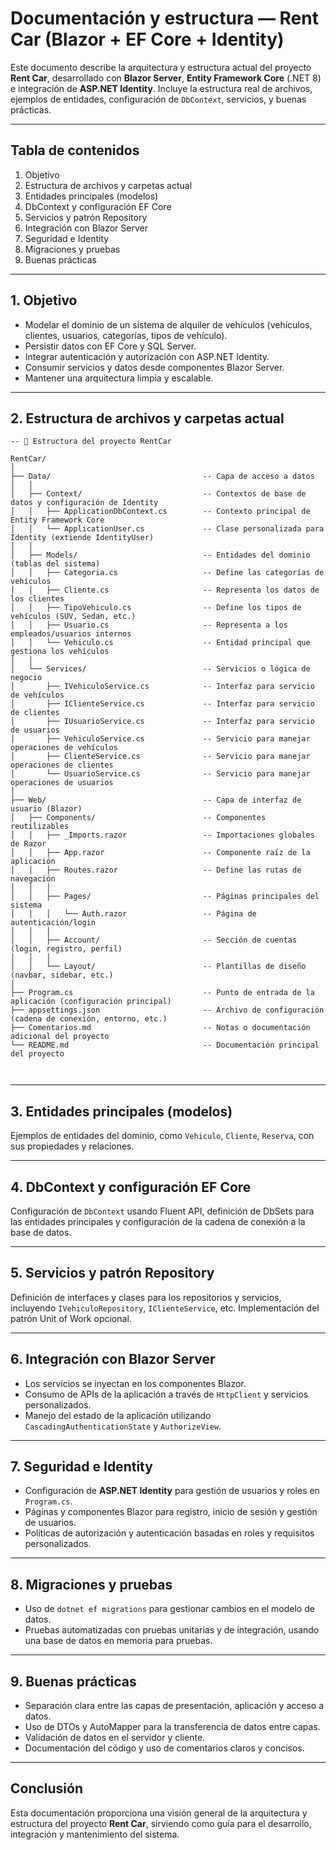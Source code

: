﻿# Documentación y estructura — **Rent Car (Blazor + EF Core + Identity)**

Este documento describe la arquitectura y estructura actual del proyecto **Rent Car**, desarrollado con **Blazor Server**, **Entity Framework Core** (.NET 8) e integración de **ASP.NET Identity**. Incluye la estructura real de archivos, ejemplos de entidades, configuración de `DbContext`, servicios, y buenas prácticas.

---

## Tabla de contenidos
1. Objetivo
2. Estructura de archivos y carpetas actual
3. Entidades principales (modelos)
4. DbContext y configuración EF Core
5. Servicios y patrón Repository
6. Integración con Blazor Server
7. Seguridad e Identity
8. Migraciones y pruebas
9. Buenas prácticas

---

## 1. Objetivo

- Modelar el dominio de un sistema de alquiler de vehículos (vehículos, clientes, usuarios, categorías, tipos de vehículo).
- Persistir datos con EF Core y SQL Server.
- Integrar autenticación y autorización con ASP.NET Identity.
- Consumir servicios y datos desde componentes Blazor Server.
- Mantener una arquitectura limpia y escalable.

---

## 2. Estructura de archivos y carpetas actual

```
-- 📁 Estructura del proyecto RentCar

RentCar/
│
├── Data/                                  -- Capa de acceso a datos
│   │
│   ├── Context/                           -- Contextos de base de datos y configuración de Identity
│   │   ├── ApplicationDbContext.cs        -- Contexto principal de Entity Framework Core
│   │   └── ApplicationUser.cs             -- Clase personalizada para Identity (extiende IdentityUser)
│   │
│   ├── Models/                            -- Entidades del dominio (tablas del sistema)
│   │   ├── Categoria.cs                   -- Define las categorías de vehículos
│   │   ├── Cliente.cs                     -- Representa los datos de los clientes
│   │   ├── TipoVehiculo.cs                -- Define los tipos de vehículos (SUV, Sedan, etc.)
│   │   ├── Usuario.cs                     -- Representa a los empleados/usuarios internos
│   │   └── Vehiculo.cs                    -- Entidad principal que gestiona los vehículos
│   │
│   └── Services/                          -- Servicios o lógica de negocio
│       ├── IVehiculoService.cs            -- Interfaz para servicio de vehículos
│       ├── IClienteService.cs             -- Interfaz para servicio de clientes
│       ├── IUsuarioService.cs             -- Interfaz para servicio de usuarios
│       ├── VehiculoService.cs             -- Servicio para manejar operaciones de vehículos
│       ├── ClienteService.cs              -- Servicio para manejar operaciones de clientes
│       └── UsuarioService.cs              -- Servicio para manejar operaciones de usuarios
│
├── Web/                                   -- Capa de interfaz de usuario (Blazor)
│   ├── Components/                        -- Componentes reutilizables
│   │   ├── _Imports.razor                 -- Importaciones globales de Razor
│   │   ├── App.razor                      -- Componente raíz de la aplicación
│   │   ├── Routes.razor                   -- Define las rutas de navegación
│   │   │
│   │   ├── Pages/                         -- Páginas principales del sistema
│   │   │   └── Auth.razor                 -- Página de autenticación/login
│   │   │
│   │   ├── Account/                       -- Sección de cuentas (login, registro, perfil)
│   │   │
│   │   └── Layout/                        -- Plantillas de diseño (navbar, sidebar, etc.)
│
├── Program.cs                             -- Punto de entrada de la aplicación (configuración principal)
├── appsettings.json                       -- Archivo de configuración (cadena de conexión, entorno, etc.)
├── Comentarios.md                         -- Notas o documentación adicional del proyecto
└── README.md                              -- Documentación principal del proyecto



```

---

## 3. Entidades principales (modelos)
Ejemplos de entidades del dominio, como `Vehiculo`, `Cliente`, `Reserva`, con sus propiedades y relaciones.

---

## 4. DbContext y configuración EF Core
Configuración de `DbContext` usando Fluent API, definición de DbSets para las entidades principales y configuración de la cadena de conexión a la base de datos.

---

## 5. Servicios y patrón Repository
Definición de interfaces y clases para los repositorios y servicios, incluyendo `IVehiculoRepository`, `IClienteService`, etc. Implementación del patrón Unit of Work opcional.

---

## 6. Integración con Blazor Server

- Los servicios se inyectan en los componentes Blazor.
- Consumo de APIs de la aplicación a través de `HttpClient` y servicios personalizados.
- Manejo del estado de la aplicación utilizando `CascadingAuthenticationState` y `AuthorizeView`.

---

## 7. Seguridad e Identity

- Configuración de **ASP.NET Identity** para gestión de usuarios y roles en `Program.cs`.
- Páginas y componentes Blazor para registro, inicio de sesión y gestión de usuarios.
- Políticas de autorización y autenticación basadas en roles y requisitos personalizados.

---

## 8. Migraciones y pruebas

- Uso de `dotnet ef migrations` para gestionar cambios en el modelo de datos.
- Pruebas automatizadas con pruebas unitarias y de integración, usando una base de datos en memoria para pruebas.

---

## 9. Buenas prácticas

- Separación clara entre las capas de presentación, aplicación y acceso a datos.
- Uso de DTOs y AutoMapper para la transferencia de datos entre capas.
- Validación de datos en el servidor y cliente.
- Documentación del código y uso de comentarios claros y concisos.

---

## Conclusión

Esta documentación proporciona una visión general de la arquitectura y estructura del proyecto **Rent Car**, sirviendo como guía para el desarrollo, integración y mantenimiento del sistema.
